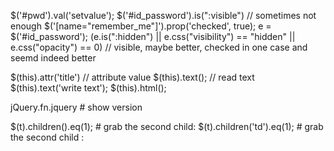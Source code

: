 
$('#pwd').val('setvalue');
$('#id_password').is(":visible") // sometimes not enough
$('[name="remember_me"]').prop('checked', true);
e = $('#id_password'); (e.is(":hidden") || e.css("visibility") == "hidden" || e.css("opacity") == 0) // visible, maybe better, checked in one case and seemd indeed better

$(this).attr('title') // attribute value
$(this).text(); // read text
$(this).text('write text');
$(this).html();

jQuery.fn.jquery # show version



$(t).children().eq(1);     # grab the second child:
$(t).children('td').eq(1); # grab the second child <td>:
